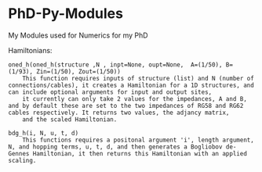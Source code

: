 # PhD-Py-Modules
My Modules used for Numerics for my PhD


Hamiltonians:

	oned_h(oned_h(structure ,N , inpt=None, oupt=None,  A=(1/50), B=(1/93), Zin=(1/50), Zout=(1/50))
		This function requires inputs of structure (list) and N (number of connections/cables), it creates a Hamiltonian for a 1D structures, and can include optional arguments for input and output sites, 
		it currently can only take 2 values for the impedances, A and B, and by default these are set to the two impedances of RG58 and RG62 cables respectively. It returns two values, the adjancy matrix,
		and the scaled Hamiltonian.
	
	bdg_h(i, N, u, t, d)
		This functions requires a positonal argument 'i', length argument, N, and hopping terms, u, t, d, and then generates a Bogliobov de-Gennes Hamiltonian, it then returns this Hamiltonian with an applied scaling.
